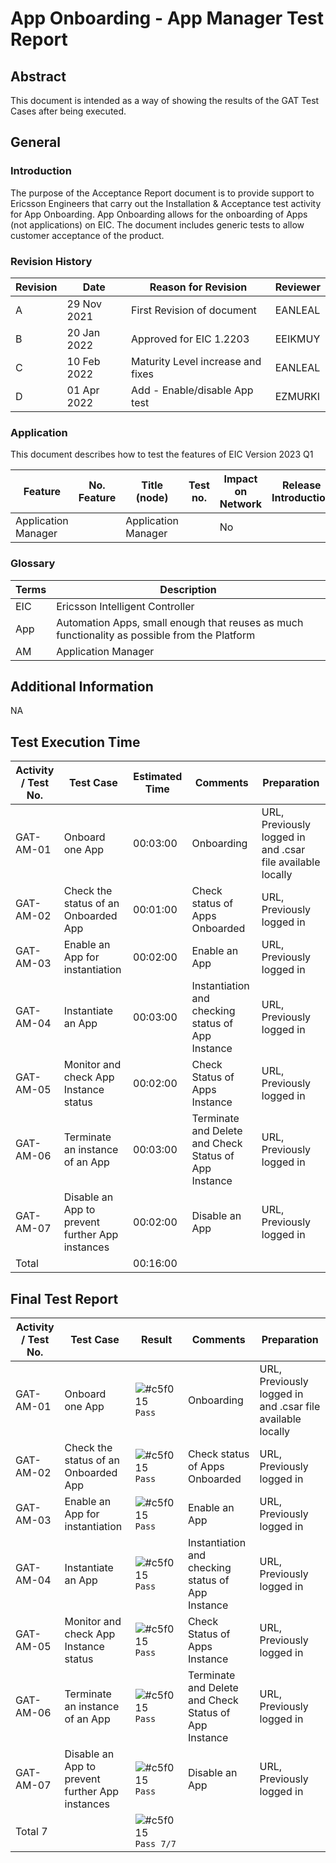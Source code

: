 
# App Onboarding - App Manager Test Report

## Abstract

This document is intended as a way of showing the results of the GAT Test Cases after being executed.

## General

### Introduction

The purpose of the Acceptance Report document is to provide support to Ericsson Engineers that carry out the Installation & Acceptance test activity for App Onboarding.
App Onboarding allows for the onboarding of Apps (not applications) on EIC.
The document includes generic tests to allow customer acceptance of the product.

### Revision History

| Revision | Date        | Reason for Revision               | Reviewer |
|----------|-------------|-----------------------------------|----------|
| A        | 29 Nov 2021 | First Revision of document        |EANLEAL|
| B        | 20 Jan 2022 | Approved for EIC 1.2203           |EEIKMUY|
| C        | 10 Feb 2022 | Maturity Level increase and fixes | EANLEAL|
| D        | 01 Apr 2022 | Add - Enable/disable App test     | EZMURKI |

### Application

This document describes how to test the features of EIC Version 2023 Q1

| Feature | No. Feature | Title (node) | Test no. | Impact on Network | Release Introduction|
|---------|-------------|--------------|----------|-------------------|---------------------|
|Application Manager| |Application Manager| | No | |

### Glossary

| Terms | Description                                                                                   |
|-------|-----------------------------------------------------------------------------------------------|
| EIC   | Ericsson Intelligent Controller                                                               |
| App   | Automation Apps, small enough that reuses as much functionality as possible from the Platform |
| AM    | Application Manager                                                                           |

## Additional Information

NA

## Test Execution Time

| Activity / Test No. | Test Case |Estimated Time | Comments | Preparation |
|---------------------|----------------|----------------|----------|-------------|
|GAT-AM-01|Onboard one App |00:03:00|Onboarding|URL, Previously logged in and .csar file available locally|
|GAT-AM-02|Check the status of an Onboarded App |00:01:00|Check status of Apps Onboarded|URL, Previously logged in|
|GAT-AM-03|Enable an App for instantiation|00:02:00|Enable an App|URL, Previously logged in|
|GAT-AM-04|Instantiate an App |00:03:00|Instantiation and checking status of App Instance|URL, Previously logged in|
|GAT-AM-05|Monitor and check App Instance status |00:02:00|Check Status of Apps Instance|URL, Previously logged in|
|GAT-AM-06|Terminate an instance of an App |00:03:00|Terminate and Delete and Check Status of App Instance|URL, Previously logged in|
|GAT-AM-07|Disable an App to prevent further App instances|00:02:00|Disable an App|URL, Previously logged in|
|Total| |00:16:00| | |

## Final Test Report

| Activity / Test No. | Test Case | Result | Comments | Preparation |
|---------------------|----------------|----------------|----------|-------------|
|GAT-AM-01|Onboard one App |![#c5f015](https://via.placeholder.com/15/c5f015/000000?text=+) `Pass`|Onboarding|URL, Previously logged in and .csar file available locally|
|GAT-AM-02|Check the status of an Onboarded App |![#c5f015](https://via.placeholder.com/15/c5f015/000000?text=+) `Pass`|Check status of Apps Onboarded|URL, Previously logged in|
|GAT-AM-03|Enable an App for instantiation |![#c5f015](https://via.placeholder.com/15/c5f015/000000?text=+) `Pass`|Enable an App|URL, Previously logged in|
|GAT-AM-04|Instantiate an App |![#c5f015](https://via.placeholder.com/15/c5f015/000000?text=+) `Pass`|Instantiation and checking status of App Instance|URL, Previously logged in|
|GAT-AM-05|Monitor and check App Instance status |![#c5f015](https://via.placeholder.com/15/c5f015/000000?text=+) `Pass`|Check Status of Apps Instance|URL, Previously logged in|
|GAT-AM-06|Terminate an instance of an App |![#c5f015](https://via.placeholder.com/15/c5f015/000000?text=+) `Pass`|Terminate and Delete and Check Status of App Instance|URL, Previously logged in|
|GAT-AM-07|Disable an App to prevent further App instances |![#c5f015](https://via.placeholder.com/15/c5f015/000000?text=+) `Pass`|Disable an App|URL, Previously logged in|
|Total 7| |![#c5f015](https://via.placeholder.com/15/c5f015/000000?text=+) `Pass 7/7`| | |
